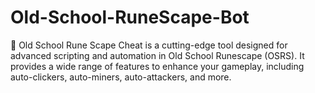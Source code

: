 # Old-School-RuneScape-Bot
🚀 Old School Rune Scape Cheat is a cutting-edge tool designed for advanced scripting and automation in Old School Runescape (OSRS). It provides a wide range of features to enhance your gameplay, including auto-clickers, auto-miners, auto-attackers, and more.

